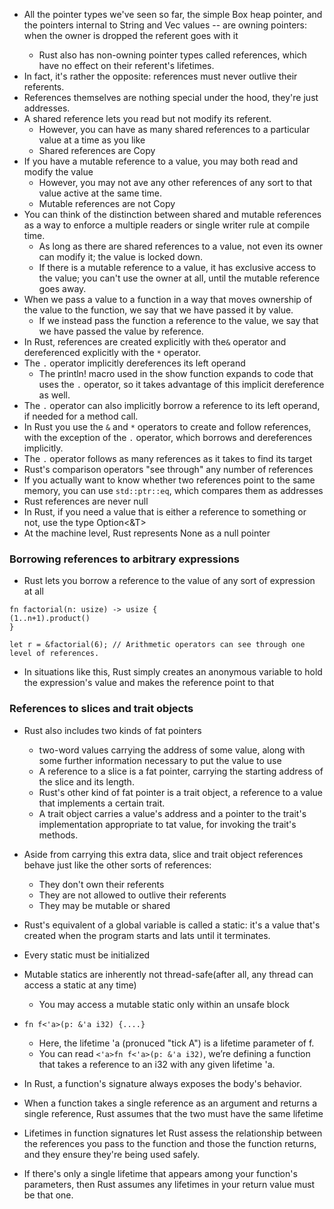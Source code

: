 - All the pointer types we've seen so far, the simple Box<T> heap pointer, and the pointers internal to String and Vec values -- are owning pointers: when the owner is dropped the referent goes with it
	- Rust also has non-owning pointer types called references, which have no effect on their referent's lifetimes.
- In fact, it's rather the opposite: references must never outlive their referents.
- References themselves are nothing special under the hood, they're just addresses.
- A shared reference lets you read but not modify its referent.
	- However, you can have as many shared references to a particular value at a time as you like
	- Shared references are Copy
- If you have a mutable reference to a value, you may both read and modify the value
	- However, you may not ave any other references of any sort to that value active at the same time.
	- Mutable references are not Copy
- You can think of the distinction between shared and mutable references as a way to enforce a multiple readers or single writer rule at compile time.
	- As long as there are shared references to a value, not even its owner can modify it; the value is locked down.
	- If there is a mutable reference to a value, it has exclusive access to the value; you can't use the owner at all, until the mutable reference goes away.
- When we pass a value to a function in a way that moves ownership of the value to the function, we say that we have passed it by value.
	- If we instead pass the function a reference to the value, we say that we have passed the value by reference.
- In Rust, references are created explicitly with the`&`  operator and dereferenced explicitly with the `*` operator.
- The `.` operator implicitly dereferences its left operand
	- The println! macro used in the show function expands to code that uses the `.` operator, so it takes advantage of this implicit dereference as well.
-  The `.` operator can also implicitly borrow a reference to its left operand, if needed for a method call.
- In Rust you use the `&` and `*` operators to create and follow references, with the exception of the `.` operator, which borrows and dereferences implicitly.
- The `.` operator follows as many references as it takes to find its target 
- Rust's comparison operators "see through" any number of references 
- If you actually want to know whether two references point to the same memory, you can use `std::ptr::eq`, which compares them as addresses
- Rust references are never null
- In Rust, if you need a value that is either a reference to something or not, use the type Option<&T>
- At the machine level, Rust represents None as a null pointer
### Borrowing references to arbitrary expressions 
- Rust lets you borrow a reference to the value of any sort of expression at all
```
fn factorial(n: usize) -> usize {
(1..n+1).product()
}

let r = &factorial(6); // Arithmetic operators can see through one level of references.
```
- In situations like this, Rust simply creates an anonymous variable to hold the expression's value and makes the reference point to that

### References to slices and trait objects
- Rust also includes two kinds of fat pointers 
	- two-word values carrying the address of some value, along with some further information necessary to put the value to use
	- A reference to a slice is a fat pointer, carrying the starting address of the slice and its length.
	- Rust's other kind of fat pointer is a trait object, a reference to a value that implements a certain trait.
	- A trait object carries a value's address and a pointer to the trait's implementation appropriate to tat value, for invoking the trait's methods.
- Aside from carrying this extra data, slice and trait object references behave just like the other sorts of references:
	- They don't own their referents 
	- They are not allowed to outlive their referents 
	- They may be mutable or shared 

- Rust's equivalent of a global variable is called a static: it's a value that's created when the program starts and lats until it terminates.
- Every static must be initialized
- Mutable statics are inherently not thread-safe(after all, any thread can access a static at any time)
	- You may access a mutable static only within an unsafe block 
- `fn f<'a>(p: &'a i32) {....}` 
	- Here, the lifetime 'a (pronuced "tick A") is a lifetime parameter of f.
	- You can read `<'a>fn f<'a>(p: &'a i32)`, we’re defining a function that takes a reference to an i32 with any given lifetime 'a.
- In Rust, a function's signature always exposes the body's behavior.
- When a function takes a single reference as an argument and returns a single reference, Rust assumes that the two must have the same lifetime
- Lifetimes in function signatures let Rust assess the relationship between the references you pass to the function and those the function returns, and they ensure they're being used safely.
- If there's only a single lifetime that appears among your function's parameters, then Rust assumes any lifetimes in your return value must be that one.


